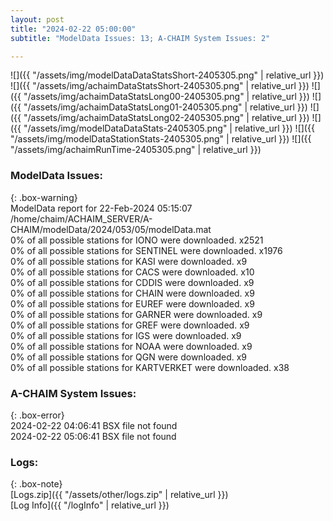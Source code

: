 ```yaml
---
layout: post
title: "2024-02-22 05:00:00"
subtitle: "ModelData Issues: 13; A-CHAIM System Issues: 2"

---
```


![]({{ "/assets/img/modelDataDataStatsShort-2405305.png" | relative_url }})
![]({{ "/assets/img/achaimDataStatsShort-2405305.png" | relative_url }})
![]({{ "/assets/img/achaimDataStatsLong00-2405305.png" | relative_url }})
![]({{ "/assets/img/achaimDataStatsLong01-2405305.png" | relative_url }})
![]({{ "/assets/img/achaimDataStatsLong02-2405305.png" | relative_url }})
![]({{ "/assets/img/modelDataDataStats-2405305.png" | relative_url }})
![]({{ "/assets/img/modelDataStationStats-2405305.png" | relative_url }})
![]({{ "/assets/img/achaimRunTime-2405305.png" | relative_url }})


### ModelData Issues:  
  
{: .box-warning}  
 ModelData report for 22-Feb-2024 05:15:07   
 /home/chaim/ACHAIM_SERVER/A-CHAIM/modelData/2024/053/05/modelData.mat   
 0% of all possible stations for IONO were downloaded. x2521   
 0% of all possible stations for SENTINEL were downloaded. x1976   
 0% of all possible stations for KASI were downloaded. x9   
 0% of all possible stations for CACS were downloaded. x10   
 0% of all possible stations for CDDIS were downloaded. x9   
 0% of all possible stations for CHAIN were downloaded. x9   
 0% of all possible stations for EUREF were downloaded. x9   
 0% of all possible stations for GARNER were downloaded. x9   
 0% of all possible stations for GREF were downloaded. x9   
 0% of all possible stations for IGS were downloaded. x9   
 0% of all possible stations for NOAA were downloaded. x9   
 0% of all possible stations for QGN were downloaded. x9   
 0% of all possible stations for KARTVERKET were downloaded. x38   
  
### A-CHAIM System Issues:  
  
{: .box-error}  
2024-02-22 04:06:41 BSX file not found  
2024-02-22 05:06:41 BSX file not found  

### Logs:  
  
{: .box-note}  
[Logs.zip]({{ "/assets/other/logs.zip" | relative_url }})  
[Log Info]({{ "/logInfo" | relative_url }})  
